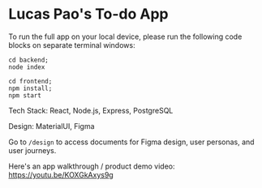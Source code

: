 # Lucas Pao's To-do App

To run the full app on your local device, please run the following code blocks on separate terminal windows:

```
cd backend;
node index
```
```
cd frontend;
npm install;
npm start
```

Tech Stack: React, Node.js, Express, PostgreSQL

Design: MaterialUI, Figma

Go to ```/design``` to access documents for Figma design, user personas, and user journeys. 

Here's an app walkthrough / product demo video: https://youtu.be/KOXGkAxys9g
